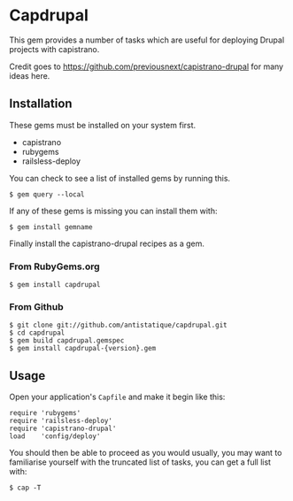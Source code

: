 # Capdrupal

This gem provides a number of tasks which are useful for deploying Drupal projects with capistrano. 

Credit goes to https://github.com/previousnext/capistrano-drupal for many ideas here.

## Installation
These gems must be installed on your system first.

* capistrano
* rubygems
* railsless-deploy

You can check to see a list of installed gems by running this.

    $ gem query --local

If any of these gems is missing you can install them with:

    $ gem install gemname

Finally install the capistrano-drupal recipes as a gem.

### From RubyGems.org

    $ gem install capdrupal

### From Github

	$ git clone git://github.com/antistatique/capdrupal.git
	$ cd capdrupal
	$ gem build capdrupal.gemspec
	$ gem install capdrupal-{version}.gem

## Usage

Open your application's `Capfile` and make it begin like this:

    require 'rubygems'
    require 'railsless-deploy'
    require 'capistrano-drupal'
    load    'config/deploy'

You should then be able to proceed as you would usually, you may want to familiarise yourself with the truncated list of tasks, you can get a full list with:

    $ cap -T

